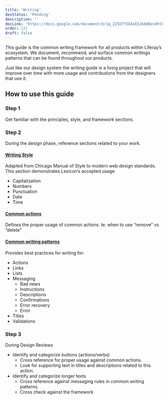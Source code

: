 ```yaml
---
title: 'Writing'
devStatus: 'Pending'
description: ''
docLink: 'https://docs.google.com/document/d/1q_Z2SkTYIEAxESJk6dEes8tCHmVSwEfR8ydl_x-gMmk/edit?usp=sharing'
order: 121
draft: false
---
```



This guide is the common writing framework for all products within Liferay’s ecosystem. We document, recommend, and surface common writings patterns that can be found throughout our products.

Just like our design system the writing guide is a living project that will improve over time with more usage and contributions from the designers that use it.

## How to use this guide 

### Step 1

Get familiar with the principles, style, and framework sections. 

### Step 2

During the design phase, reference sections related to your work.

#### [Writing Style](./style)

Adapted from Chicago Manual of Style to modern web design standards. This section demonstrates Lexicon’s accepted usage.

* Capitalization
* Numbers
* Punctuation
* Date
* Time

#### [Common actions](../patterns/common-actions)

Defines the proper usage of common actions. 
Ie: when to use “remove” vs “delete”


#### [Common writing patterns](../patterns/common-content-patterns)

Provides best practices for writing for:
* Actions
* Links
* Lists
* Messaging
    * Bad news
    * Instructions
    * Descriptions
    * Confirmations
    * Error recovery
    * Error
* Titles
* Validations

### Step 3

During Design Reviews

* Identify and categorize buttons (actions/verbs)
    * Cross reference for proper usage against common actions.
    * Look for supporting text in titles and descriptions related to this action. 
* Identify and categorize longer texts
    * Cross reference against messaging rules in common writing patterns.
    * Cross check against the framework

